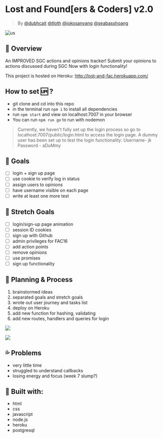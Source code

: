 # Lost and Found[ers & Coders] v2.0

>By [@dubhcait](https://github.com/dubhcait) [@tloth](https://github.com/tloth) [@jokosanyang](https://github.com/jokosanyang) [@seabasshoang](https://github.com/seabasshoang)

![us](https://media.giphy.com/media/l0HlGPNqhq07VzPeU/giphy.gif)

## :bee: Overview
An IMPROVED SGC actions and opinions tracker! 
Submit your opinions to actions discussed during SGC
Now with login functionality!

This project is hosted on Heroku: http://lost-and-fac.herokuapp.com/


## How to set :up: ?
- git clone and cd into this repo
- in the terminal run `npm i` to install all dependencies 
- run `npm start` and view on localhost:7007 in your browser
- You can run `npm run go` to run with nodemon
> Currently, we haven't fully set up the login process so go to localhost:7007/public/login.html to access the login page. A dummy user has been set up to test the login functionality: Username- jk Password - aDuMmy

## 🎯 Goals
- [ ] login + sign up page
- [ ] use cookie to verify log in status
- [ ] assign users to opinions
- [ ] have username visible on each page
- [ ] write at least one more test

## 🎳 Stretch Goals
- [ ] login/sign-up page animation
- [ ] session ID cookies
- [ ] sign up with Github
- [ ] admin privileges for FAC16
- [ ] add action points
- [ ] remove opinions
- [ ] use promises
- [ ] sign up functionality

## 📝 Planning & Process
1. brainstormed ideas
2. separated goals and stretch goals
3. wrote out user journey and tasks list
4. deploy on Heroku
5. add new function for hashing, validating
6. add new routes, handlers and queries for login 

![](https://i.imgur.com/BD8muSa.jpg)

![](https://i.imgur.com/DzVWUyq.jpg)

## :sweat_drops: Problems
* very little time
* struggled to understand callbacks
* losing energy and focus (week 7 slump?)

## :wrench: Built with:
* html
* css
* javascript
* node.js
* heroku
* postgresql
